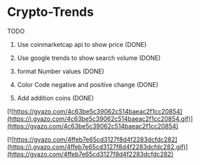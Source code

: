 # Crypto-Trends

TODO

1. Use coinmarketcap api to show price (DONE)

2. Use google trends to show search volume (DONE)

3. format Number values (DONE)

4. Color Code negative and positive change (DONE)

5. Add addition coins (DONE)

[![https://gyazo.com/4c63be5c39062c514baeac2f1cc20854](https://i.gyazo.com/4c63be5c39062c514baeac2f1cc20854.gif)](https://gyazo.com/4c63be5c39062c514baeac2f1cc20854)

[![https://gyazo.com/4ffeb7e65cd3127f8d4f2283dcfdc282](https://i.gyazo.com/4ffeb7e65cd3127f8d4f2283dcfdc282.gif)](https://gyazo.com/4ffeb7e65cd3127f8d4f2283dcfdc282)
